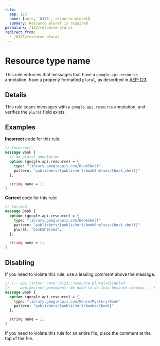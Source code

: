 ```yaml
---
rule:
  aep: 123
  name: [core, '0123', resource-plural]
  summary: Resource plural is required
permalink: /123/resource-plural
redirect_from:
  - /0123/resource-plural
---
```


# Resource type name

This rule enforces that messages that have a `google.api.resource` annotation,
have a properly formatted `plural`, as described in [AEP-123][].

## Details

This rule scans messages with a `google.api.resource` annotation, and
verifies the `plural` field exists.

## Examples

**Incorrect** code for this rule:

```proto
// Incorrect.
message Book {
  // no plural annotation
  option (google.api.resource) = {
    type: "library.googleapis.com/BookShelf"
    pattern: "publishers/{publisher}/bookShelves/{book_shelf}"
  };

  string name = 1;
}
```

**Correct** code for this rule:

```proto
// Correct.
message Book {
  option (google.api.resource) = {
    type: "library.googleapis.com/BookShelf"
    pattern: "publishers/{publisher}/bookShelves/{book_shelf}"
    plural: "bookShelves",
  };

  string name = 1;
}
```

## Disabling

If you need to violate this rule, use a leading comment above the message.

```proto
// (-- api-linter: core::0123::resource-plural=disabled
//     aep.dev/not-precedent: We need to do this because reasons. --)
message Book {
  option (google.api.resource) = {
    type: "library.googleapis.com/Genre/Mystery/Book"
    pattern: "publishers/{publisher}/books/{book}"
  };

  string name = 1;
}
```

If you need to violate this rule for an entire file, place the comment at the
top of the file.

[aep-123]: http://aep.dev/123
[aep.dev/not-precedent]: https://aep.dev/not-precedent
